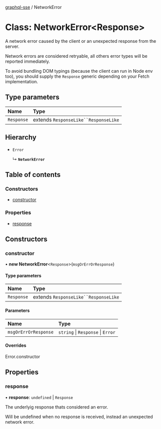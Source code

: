 [graphql-sse](../README.md) / NetworkError

# Class: NetworkError<Response\>

A network error caused by the client or an unexpected response from the server.

Network errors are considered retryable, all others error types will be reported
immediately.

To avoid bundling DOM typings (because the client can run in Node env too),
you should supply the `Response` generic depending on your Fetch implementation.

## Type parameters

| Name | Type |
| :------ | :------ |
| `Response` | extends `ResponseLike``ResponseLike` |

## Hierarchy

- `Error`

  ↳ **`NetworkError`**

## Table of contents

### Constructors

- [constructor](NetworkError.md#constructor)

### Properties

- [response](NetworkError.md#response)

## Constructors

### constructor

• **new NetworkError**<`Response`\>(`msgOrErrOrResponse`)

#### Type parameters

| Name | Type |
| :------ | :------ |
| `Response` | extends `ResponseLike``ResponseLike` |

#### Parameters

| Name | Type |
| :------ | :------ |
| `msgOrErrOrResponse` | `string` \| `Response` \| `Error` |

#### Overrides

Error.constructor

## Properties

### response

• **response**: `undefined` \| `Response`

The underlyig response thats considered an error.

Will be undefined when no response is received,
instead an unexpected network error.

